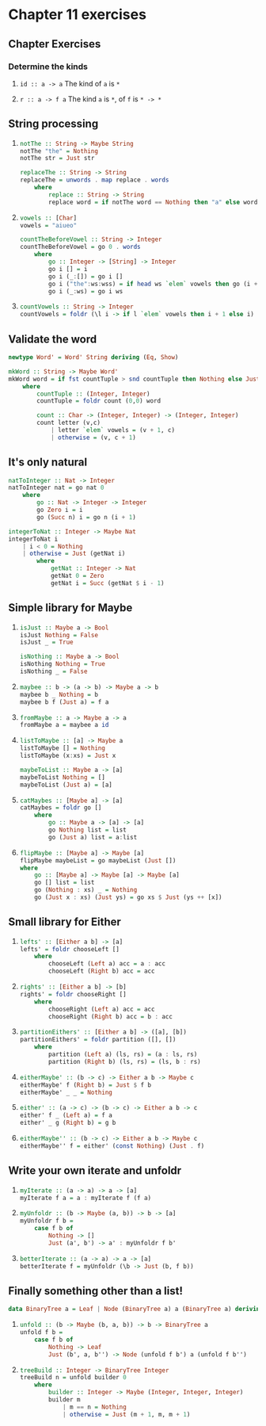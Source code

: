 # Chapter 11 exercises

## Chapter Exercises

### Determine the kinds

1. `id :: a -> a`
    The kind of `a` is `*`

2. `r :: a -> f a`
    The kind `a` is `*`, of `f` is `* -> *`


## String processing

1.
    ```haskell
    notThe :: String -> Maybe String
    notThe "the" = Nothing
    notThe str = Just str

    replaceThe :: String -> String
    replaceThe = unwords . map replace . words
        where
            replace :: String -> String
            replace word = if notThe word == Nothing then "a" else word
    ```

2.
    ```haskell
    vowels :: [Char]
    vowels = "aiueo"

    countTheBeforeVowel :: String -> Integer
    countTheBeforeVowel = go 0 . words
        where
            go :: Integer -> [String] -> Integer
            go i [] = i
            go i (_:[]) = go i []
            go i ("the":ws:wss) = if head ws `elem` vowels then go (i + 1) wss else go i wss
            go i (_:ws) = go i ws
    ```

3.
    ```haskell
    countVowels :: String -> Integer
    countVowels = foldr (\l i -> if l `elem` vowels then i + 1 else i) 0
    ```


## Validate the word

```haskell
newtype Word' = Word' String deriving (Eq, Show)

mkWord :: String -> Maybe Word'
mkWord word = if fst countTuple > snd countTuple then Nothing else Just (Word' word)
    where
        countTuple :: (Integer, Integer)
        countTuple = foldr count (0,0) word

        count :: Char -> (Integer, Integer) -> (Integer, Integer)
        count letter (v,c)
            | letter `elem` vowels = (v + 1, c)
            | otherwise = (v, c + 1)
```


## It's only natural

```haskell
natToInteger :: Nat -> Integer
natToInteger nat = go nat 0
    where
        go :: Nat -> Integer -> Integer
        go Zero i = i
        go (Succ n) i = go n (i + 1)

integerToNat :: Integer -> Maybe Nat
integerToNat i
    | i < 0 = Nothing
    | otherwise = Just (getNat i)
        where
            getNat :: Integer -> Nat
            getNat 0 = Zero
            getNat i = Succ (getNat $ i - 1)
```


## Simple library for Maybe

1.
    ```haskell
    isJust :: Maybe a -> Bool
    isJust Nothing = False
    isJust _ = True

    isNothing :: Maybe a -> Bool
    isNothing Nothing = True
    isNothing _ = False
    ```
2.
    ```haskell
    maybee :: b -> (a -> b) -> Maybe a -> b
    maybee b _ Nothing = b
    maybee b f (Just a) = f a
    ```

3.
    ```haskell
    fromMaybe :: a -> Maybe a -> a
    fromMaybe a = maybee a id
    ```

4.
    ```haskell
    listToMaybe :: [a] -> Maybe a
    listToMaybe [] = Nothing
    listToMaybe (x:xs) = Just x

    maybeToList :: Maybe a -> [a]
    maybeToList Nothing = []
    maybeToList (Just a) = [a]
    ```

5.
    ```haskell
    catMaybes :: [Maybe a] -> [a]
    catMaybes = foldr go []
        where
            go :: Maybe a -> [a] -> [a]
            go Nothing list = list
            go (Just a) list = a:list
    ```

6.
    ```haskell
    flipMaybe :: [Maybe a] -> Maybe [a]
    flipMaybe maybeList = go maybeList (Just [])
    where
        go :: [Maybe a] -> Maybe [a] -> Maybe [a]
        go [] list = list
        go (Nothing : xs) _ = Nothing
        go (Just x : xs) (Just ys) = go xs $ Just (ys ++ [x])
    ```


## Small library for Either

1.
    ```haskell
    lefts' :: [Either a b] -> [a]
    lefts' = foldr chooseLeft []
        where
            chooseLeft (Left a) acc = a : acc
            chooseLeft (Right b) acc = acc
    ```

2.
    ```haskell
    rights' :: [Either a b] -> [b]
    rights' = foldr chooseRight []
        where
            chooseRight (Left a) acc = acc
            chooseRight (Right b) acc = b : acc
    ```

3.
    ```haskell
    partitionEithers' :: [Either a b] -> ([a], [b])
    partitionEithers' = foldr partition ([], [])
        where
            partition (Left a) (ls, rs) = (a : ls, rs)
            partition (Right b) (ls, rs) = (ls, b : rs)
    ```

4.
    ```haskell
    eitherMaybe' :: (b -> c) -> Either a b -> Maybe c
    eitherMaybe' f (Right b) = Just $ f b
    eitherMaybe' _ _ = Nothing
    ```

5.
    ```haskell
    either' :: (a -> c) -> (b -> c) -> Either a b -> c
    either' f _ (Left a) = f a
    either' _ g (Right b) = g b
    ```

6.
    ```haskell
    eitherMaybe'' :: (b -> c) -> Either a b -> Maybe c
    eitherMaybe'' f = either' (const Nothing) (Just . f)
    ```


## Write your own iterate and unfoldr

1.
    ```haskell
    myIterate :: (a -> a) -> a -> [a]
    myIterate f a = a : myIterate f (f a)
    ```

2.
    ```haskell
    myUnfoldr :: (b -> Maybe (a, b)) -> b -> [a]
    myUnfoldr f b =
        case f b of
            Nothing -> []
            Just (a', b') -> a' : myUnfoldr f b'
    ```

3.
    ```haskell
    betterIterate :: (a -> a) -> a -> [a]
    betterIterate f = myUnfoldr (\b -> Just (b, f b))
    ```


## Finally something other than a list!

```haskell
data BinaryTree a = Leaf | Node (BinaryTree a) a (BinaryTree a) deriving (Eq, Ord, Show)
```

1.
    ```haskell
    unfold :: (b -> Maybe (b, a, b)) -> b -> BinaryTree a
    unfold f b =
        case f b of
            Nothing -> Leaf
            Just (b', a, b'') -> Node (unfold f b') a (unfold f b'')
    ```

2.
    ```haskell
    treeBuild :: Integer -> BinaryTree Integer
    treeBuild n = unfold builder 0
        where
            builder :: Integer -> Maybe (Integer, Integer, Integer)
            builder m
                | m == n = Nothing
                | otherwise = Just (m + 1, m, m + 1)
    ```